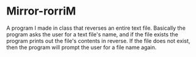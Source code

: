 # Mirror-rorriM
A program I made in class that reverses an entire text file.
Basically the program asks the user for a text file's name, and if the file exists the program prints out the file's contents in reverse.
If the file does not exist, then the program will prompt the user for a file name again.
